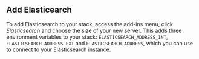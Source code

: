 <!-- usedin: [ _legacy_docker/AddIns/elasticsearch-v1.md, _maestro/AddIns/elasticsearch-v1.md, _node/addins/elasticsearch-v1.md, _rails/AddIns/elasticsearch-v1.md] -->


## Add Elasticearch
To add Elasticsearch to your stack, access the add-ins menu, click _Elasticsearch_ and choose the size of your new server. This adds three environment variables to your stack: `ELASTICSEARCH_ADDRESS_INT`, `ELASTICSEARCH_ADDRESS_EXT` and `ELASTICSEARCH_ADDRESS`, which you can use to connect to your Elasticsearch instance.




